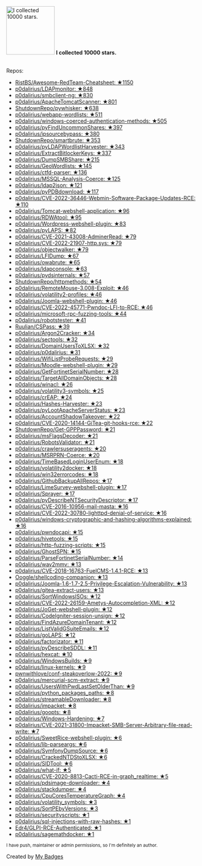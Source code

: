 <img src="https://my-badges.github.io/my-badges/stars-10000.png" alt="I collected 10000 stars." title="I collected 10000 stars." width="128">
<strong>I collected 10000 stars.</strong>
<br><br>

Repos:

* <a href="https://github.com/RistBS/Awesome-RedTeam-Cheatsheet">RistBS/Awesome-RedTeam-Cheatsheet: ★1150</a>
* <a href="https://github.com/p0dalirius/LDAPmonitor">p0dalirius/LDAPmonitor: ★848</a>
* <a href="https://github.com/p0dalirius/smbclient-ng">p0dalirius/smbclient-ng: ★830</a>
* <a href="https://github.com/p0dalirius/ApacheTomcatScanner">p0dalirius/ApacheTomcatScanner: ★801</a>
* <a href="https://github.com/ShutdownRepo/pywhisker">ShutdownRepo/pywhisker: ★638</a>
* <a href="https://github.com/p0dalirius/webapp-wordlists">p0dalirius/webapp-wordlists: ★511</a>
* <a href="https://github.com/p0dalirius/windows-coerced-authentication-methods">p0dalirius/windows-coerced-authentication-methods: ★505</a>
* <a href="https://github.com/p0dalirius/pyFindUncommonShares">p0dalirius/pyFindUncommonShares: ★397</a>
* <a href="https://github.com/p0dalirius/ipsourcebypass">p0dalirius/ipsourcebypass: ★380</a>
* <a href="https://github.com/ShutdownRepo/smartbrute">ShutdownRepo/smartbrute: ★353</a>
* <a href="https://github.com/p0dalirius/pyLDAPWordlistHarvester">p0dalirius/pyLDAPWordlistHarvester: ★343</a>
* <a href="https://github.com/p0dalirius/ExtractBitlockerKeys">p0dalirius/ExtractBitlockerKeys: ★337</a>
* <a href="https://github.com/p0dalirius/DumpSMBShare">p0dalirius/DumpSMBShare: ★215</a>
* <a href="https://github.com/p0dalirius/GeoWordlists">p0dalirius/GeoWordlists: ★145</a>
* <a href="https://github.com/p0dalirius/ctfd-parser">p0dalirius/ctfd-parser: ★136</a>
* <a href="https://github.com/p0dalirius/MSSQL-Analysis-Coerce">p0dalirius/MSSQL-Analysis-Coerce: ★125</a>
* <a href="https://github.com/p0dalirius/ldap2json">p0dalirius/ldap2json: ★121</a>
* <a href="https://github.com/p0dalirius/pyPDBdownload">p0dalirius/pyPDBdownload: ★117</a>
* <a href="https://github.com/p0dalirius/CVE-2022-36446-Webmin-Software-Package-Updates-RCE">p0dalirius/CVE-2022-36446-Webmin-Software-Package-Updates-RCE: ★110</a>
* <a href="https://github.com/p0dalirius/Tomcat-webshell-application">p0dalirius/Tomcat-webshell-application: ★96</a>
* <a href="https://github.com/p0dalirius/RDWAtool">p0dalirius/RDWAtool: ★95</a>
* <a href="https://github.com/p0dalirius/Wordpress-webshell-plugin">p0dalirius/Wordpress-webshell-plugin: ★83</a>
* <a href="https://github.com/p0dalirius/pyLAPS">p0dalirius/pyLAPS: ★82</a>
* <a href="https://github.com/p0dalirius/CVE-2021-43008-AdminerRead">p0dalirius/CVE-2021-43008-AdminerRead: ★79</a>
* <a href="https://github.com/p0dalirius/CVE-2022-21907-http.sys">p0dalirius/CVE-2022-21907-http.sys: ★79</a>
* <a href="https://github.com/p0dalirius/objectwalker">p0dalirius/objectwalker: ★79</a>
* <a href="https://github.com/p0dalirius/LFIDump">p0dalirius/LFIDump: ★67</a>
* <a href="https://github.com/p0dalirius/owabrute">p0dalirius/owabrute: ★65</a>
* <a href="https://github.com/p0dalirius/ldapconsole">p0dalirius/ldapconsole: ★63</a>
* <a href="https://github.com/p0dalirius/pydsinternals">p0dalirius/pydsinternals: ★57</a>
* <a href="https://github.com/ShutdownRepo/httpmethods">ShutdownRepo/httpmethods: ★54</a>
* <a href="https://github.com/p0dalirius/RemoteMouse-3.008-Exploit">p0dalirius/RemoteMouse-3.008-Exploit: ★46</a>
* <a href="https://github.com/p0dalirius/volatility2-profiles">p0dalirius/volatility2-profiles: ★46</a>
* <a href="https://github.com/p0dalirius/Joomla-webshell-plugin">p0dalirius/Joomla-webshell-plugin: ★46</a>
* <a href="https://github.com/p0dalirius/CVE-2022-45771-Pwndoc-LFI-to-RCE">p0dalirius/CVE-2022-45771-Pwndoc-LFI-to-RCE: ★46</a>
* <a href="https://github.com/p0dalirius/microsoft-rpc-fuzzing-tools">p0dalirius/microsoft-rpc-fuzzing-tools: ★44</a>
* <a href="https://github.com/p0dalirius/robotstester">p0dalirius/robotstester: ★41</a>
* <a href="https://github.com/Ruulian/CSPass">Ruulian/CSPass: ★39</a>
* <a href="https://github.com/p0dalirius/Argon2Cracker">p0dalirius/Argon2Cracker: ★34</a>
* <a href="https://github.com/p0dalirius/sectools">p0dalirius/sectools: ★32</a>
* <a href="https://github.com/p0dalirius/DomainUsersToXLSX">p0dalirius/DomainUsersToXLSX: ★32</a>
* <a href="https://github.com/p0dalirius/p0dalirius">p0dalirius/p0dalirius: ★31</a>
* <a href="https://github.com/p0dalirius/WifiListProbeRequests">p0dalirius/WifiListProbeRequests: ★29</a>
* <a href="https://github.com/p0dalirius/Moodle-webshell-plugin">p0dalirius/Moodle-webshell-plugin: ★29</a>
* <a href="https://github.com/p0dalirius/GetFortinetSerialNumber">p0dalirius/GetFortinetSerialNumber: ★28</a>
* <a href="https://github.com/p0dalirius/TargetAllDomainObjects">p0dalirius/TargetAllDomainObjects: ★28</a>
* <a href="https://github.com/p0dalirius/winacl">p0dalirius/winacl: ★26</a>
* <a href="https://github.com/p0dalirius/volatility3-symbols">p0dalirius/volatility3-symbols: ★25</a>
* <a href="https://github.com/p0dalirius/crEAP">p0dalirius/crEAP: ★24</a>
* <a href="https://github.com/p0dalirius/Hashes-Harvester">p0dalirius/Hashes-Harvester: ★23</a>
* <a href="https://github.com/p0dalirius/pyLootApacheServerStatus">p0dalirius/pyLootApacheServerStatus: ★23</a>
* <a href="https://github.com/p0dalirius/AccountShadowTakeover">p0dalirius/AccountShadowTakeover: ★22</a>
* <a href="https://github.com/p0dalirius/CVE-2020-14144-GiTea-git-hooks-rce">p0dalirius/CVE-2020-14144-GiTea-git-hooks-rce: ★22</a>
* <a href="https://github.com/ShutdownRepo/Get-GPPPassword">ShutdownRepo/Get-GPPPassword: ★21</a>
* <a href="https://github.com/p0dalirius/msFlagsDecoder">p0dalirius/msFlagsDecoder: ★21</a>
* <a href="https://github.com/p0dalirius/RobotsValidator">p0dalirius/RobotsValidator: ★21</a>
* <a href="https://github.com/p0dalirius/crawlersuseragents">p0dalirius/crawlersuseragents: ★20</a>
* <a href="https://github.com/p0dalirius/MSRPRN-Coerce">p0dalirius/MSRPRN-Coerce: ★20</a>
* <a href="https://github.com/p0dalirius/TimeBasedLoginUserEnum">p0dalirius/TimeBasedLoginUserEnum: ★18</a>
* <a href="https://github.com/p0dalirius/volatility2docker">p0dalirius/volatility2docker: ★18</a>
* <a href="https://github.com/p0dalirius/win32errorcodes">p0dalirius/win32errorcodes: ★18</a>
* <a href="https://github.com/p0dalirius/GithubBackupAllRepos">p0dalirius/GithubBackupAllRepos: ★17</a>
* <a href="https://github.com/p0dalirius/LimeSurvey-webshell-plugin">p0dalirius/LimeSurvey-webshell-plugin: ★17</a>
* <a href="https://github.com/p0dalirius/Sprayer">p0dalirius/Sprayer: ★17</a>
* <a href="https://github.com/p0dalirius/pyDescribeNTSecurityDescriptor">p0dalirius/pyDescribeNTSecurityDescriptor: ★17</a>
* <a href="https://github.com/p0dalirius/CVE-2016-10956-mail-masta">p0dalirius/CVE-2016-10956-mail-masta: ★16</a>
* <a href="https://github.com/p0dalirius/CVE-2022-30780-lighttpd-denial-of-service">p0dalirius/CVE-2022-30780-lighttpd-denial-of-service: ★16</a>
* <a href="https://github.com/p0dalirius/windows-cryptographic-and-hashing-algorithms-explained">p0dalirius/windows-cryptographic-and-hashing-algorithms-explained: ★16</a>
* <a href="https://github.com/p0dalirius/pwndocapi">p0dalirius/pwndocapi: ★15</a>
* <a href="https://github.com/p0dalirius/hivetools">p0dalirius/hivetools: ★15</a>
* <a href="https://github.com/p0dalirius/http-fuzzing-scripts">p0dalirius/http-fuzzing-scripts: ★15</a>
* <a href="https://github.com/p0dalirius/GhostSPN">p0dalirius/GhostSPN: ★15</a>
* <a href="https://github.com/p0dalirius/ParseFortinetSerialNumber">p0dalirius/ParseFortinetSerialNumber: ★14</a>
* <a href="https://github.com/p0dalirius/wav2mmv">p0dalirius/wav2mmv: ★13</a>
* <a href="https://github.com/p0dalirius/CVE-2018-16763-FuelCMS-1.4.1-RCE">p0dalirius/CVE-2018-16763-FuelCMS-1.4.1-RCE: ★13</a>
* <a href="https://github.com/Ooggle/shellcoding-companion">Ooggle/shellcoding-companion: ★13</a>
* <a href="https://github.com/p0dalirius/Joomla-1.6-1.7-2.5-Privilege-Escalation-Vulnerability">p0dalirius/Joomla-1.6-1.7-2.5-Privilege-Escalation-Vulnerability: ★13</a>
* <a href="https://github.com/p0dalirius/gitea-extract-users">p0dalirius/gitea-extract-users: ★13</a>
* <a href="https://github.com/p0dalirius/SortWindowsISOs">p0dalirius/SortWindowsISOs: ★12</a>
* <a href="https://github.com/p0dalirius/CVE-2022-26159-Ametys-Autocompletion-XML">p0dalirius/CVE-2022-26159-Ametys-Autocompletion-XML: ★12</a>
* <a href="https://github.com/p0dalirius/JoGet-webshell-plugin">p0dalirius/JoGet-webshell-plugin: ★12</a>
* <a href="https://github.com/p0dalirius/CodeIgniter-session-unsign">p0dalirius/CodeIgniter-session-unsign: ★12</a>
* <a href="https://github.com/p0dalirius/FindAzureDomainTenant">p0dalirius/FindAzureDomainTenant: ★12</a>
* <a href="https://github.com/p0dalirius/ListValidGSuiteEmails">p0dalirius/ListValidGSuiteEmails: ★12</a>
* <a href="https://github.com/p0dalirius/goLAPS">p0dalirius/goLAPS: ★12</a>
* <a href="https://github.com/p0dalirius/factorizator">p0dalirius/factorizator: ★11</a>
* <a href="https://github.com/p0dalirius/pyDescribeSDDL">p0dalirius/pyDescribeSDDL: ★11</a>
* <a href="https://github.com/p0dalirius/hexcat">p0dalirius/hexcat: ★10</a>
* <a href="https://github.com/p0dalirius/WindowsBuilds">p0dalirius/WindowsBuilds: ★9</a>
* <a href="https://github.com/p0dalirius/linux-kernels">p0dalirius/linux-kernels: ★9</a>
* <a href="https://github.com/pwnwithlove/conf-steakoverlow-2022">pwnwithlove/conf-steakoverlow-2022: ★9</a>
* <a href="https://github.com/p0dalirius/mercurial-scm-extract">p0dalirius/mercurial-scm-extract: ★9</a>
* <a href="https://github.com/p0dalirius/UsersWithPwdLastSetOlderThan">p0dalirius/UsersWithPwdLastSetOlderThan: ★9</a>
* <a href="https://github.com/p0dalirius/python_packages_paths">p0dalirius/python_packages_paths: ★8</a>
* <a href="https://github.com/p0dalirius/streamableDownloader">p0dalirius/streamableDownloader: ★8</a>
* <a href="https://github.com/p0dalirius/impacket">p0dalirius/impacket: ★8</a>
* <a href="https://github.com/p0dalirius/goopts">p0dalirius/goopts: ★8</a>
* <a href="https://github.com/p0dalirius/Windows-Hardening">p0dalirius/Windows-Hardening: ★7</a>
* <a href="https://github.com/p0dalirius/CVE-2021-31800-Impacket-SMB-Server-Arbitrary-file-read-write">p0dalirius/CVE-2021-31800-Impacket-SMB-Server-Arbitrary-file-read-write: ★7</a>
* <a href="https://github.com/p0dalirius/SweetRice-webshell-plugin">p0dalirius/SweetRice-webshell-plugin: ★6</a>
* <a href="https://github.com/p0dalirius/lib-parseargs">p0dalirius/lib-parseargs: ★6</a>
* <a href="https://github.com/p0dalirius/SymfonyDumpSource">p0dalirius/SymfonyDumpSource: ★6</a>
* <a href="https://github.com/p0dalirius/CrackedNTDStoXLSX">p0dalirius/CrackedNTDStoXLSX: ★6</a>
* <a href="https://github.com/p0dalirius/SIDTool">p0dalirius/SIDTool: ★6</a>
* <a href="https://github.com/p0dalirius/what-if">p0dalirius/what-if: ★5</a>
* <a href="https://github.com/p0dalirius/CVE-2020-8813-Cacti-RCE-in-graph_realtime">p0dalirius/CVE-2020-8813-Cacti-RCE-in-graph_realtime: ★5</a>
* <a href="https://github.com/p0dalirius/pdsimage-downloader">p0dalirius/pdsimage-downloader: ★4</a>
* <a href="https://github.com/p0dalirius/stackdumper">p0dalirius/stackdumper: ★4</a>
* <a href="https://github.com/p0dalirius/CpuCoresTemperatureGraph">p0dalirius/CpuCoresTemperatureGraph: ★4</a>
* <a href="https://github.com/p0dalirius/volatility_symbols">p0dalirius/volatility_symbols: ★3</a>
* <a href="https://github.com/p0dalirius/SortPEbyVersions">p0dalirius/SortPEbyVersions: ★3</a>
* <a href="https://github.com/p0dalirius/securityscripts">p0dalirius/securityscripts: ★1</a>
* <a href="https://github.com/p0dalirius/sql-injections-with-raw-hashes">p0dalirius/sql-injections-with-raw-hashes: ★1</a>
* <a href="https://github.com/Edr4/GLPI-RCE-Authenticated">Edr4/GLPI-RCE-Authenticated: ★1</a>
* <a href="https://github.com/p0dalirius/sagemathdocker">p0dalirius/sagemathdocker: ★1</a>

<sup>I have push, maintainer or admin permissions, so I'm definitely an author.<sup>



Created by <a href="https://github.com/my-badges/my-badges">My Badges</a>